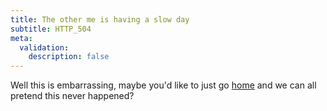 ```yaml
---
title: The other me is having a slow day
subtitle: HTTP_504
meta:
  validation:
    description: false
---
```


Well this is embarrassing, maybe you'd like to just go [home](/) and we can all pretend
this never happened?
